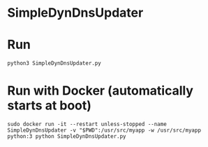 # SimpleDynDnsUpdater

# Run 
```
python3 SimpleDynDnsUpdater.py
```

# Run with Docker (automatically starts at boot)

```sudo docker run -it --restart unless-stopped --name SimpleDynDnsUpdater -v "$PWD":/usr/src/myapp -w /usr/src/myapp python:3 python SimpleDynDnsUpdater.py```
